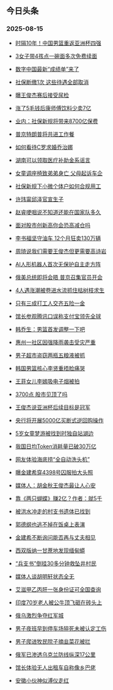 ## 今日头条 
### 2025-08-15

+ [时隔10年！中国男篮重返亚洲杯四强](https://www.toutiao.com/trending/7537735616780386347/?category_name=topic_innerflow&event_type=hot_board&log_pb=%257B%2522category_name%2522%253A%2522topic_innerflow%2522%252C%2522cluster_type%2522%253A%25221%2522%252C%2522enter_from%2522%253A%2522click_category%2522%252C%2522entrance_hotspot%2522%253A%2522outside%2522%252C%2522event_type%2522%253A%2522hot_board%2522%252C%2522hot_board_cluster_id%2522%253A%25227537735616780386347%2522%252C%2522hot_board_impr_id%2522%253A%252220250815001455F2111EC02F7686646434%2522%252C%2522jump_page%2522%253A%2522hot_board_page%2522%252C%2522location%2522%253A%2522news_hot_card%2522%252C%2522page_location%2522%253A%2522hot_board_page%2522%252C%2522rank%2522%253A%25221%2522%252C%2522source%2522%253A%2522trending_tab%2522%252C%2522style_id%2522%253A%252240132%2522%252C%2522title%2522%253A%2522%25E6%2597%25B6%25E9%259A%259410%25E5%25B9%25B4%25EF%25BC%2581%25E4%25B8%25AD%25E5%259B%25BD%25E7%2594%25B7%25E7%25AF%25AE%25E9%2587%258D%25E8%25BF%2594%25E4%25BA%259A%25E6%25B4%25B2%25E6%259D%25AF%25E5%259B%259B%25E5%25BC%25BA%2522%257D&rank=1&style_id=40132&topic_id=7537735616780386347)

+ [3女子带4孩点一碗面多次免费续面](https://www.toutiao.com/trending/7537521199229616170/?category_name=topic_innerflow&event_type=hot_board&log_pb=%257B%2522category_name%2522%253A%2522topic_innerflow%2522%252C%2522cluster_type%2522%253A%25226%2522%252C%2522enter_from%2522%253A%2522click_category%2522%252C%2522entrance_hotspot%2522%253A%2522outside%2522%252C%2522event_type%2522%253A%2522hot_board%2522%252C%2522hot_board_cluster_id%2522%253A%25227537521199229616170%2522%252C%2522hot_board_impr_id%2522%253A%252220250815001455F2111EC02F7686646434%2522%252C%2522jump_page%2522%253A%2522hot_board_page%2522%252C%2522location%2522%253A%2522news_hot_card%2522%252C%2522page_location%2522%253A%2522hot_board_page%2522%252C%2522rank%2522%253A%25222%2522%252C%2522source%2522%253A%2522trending_tab%2522%252C%2522style_id%2522%253A%252240132%2522%252C%2522title%2522%253A%25223%25E5%25A5%25B3%25E5%25AD%2590%25E5%25B8%25A64%25E5%25AD%25A9%25E7%2582%25B9%25E4%25B8%2580%25E7%25A2%2597%25E9%259D%25A2%25E5%25A4%259A%25E6%25AC%25A1%25E5%2585%258D%25E8%25B4%25B9%25E7%25BB%25AD%25E9%259D%25A2%2522%257D&rank=2&style_id=40132&topic_id=7537521199229616170)

+ [数字中国最新“成绩单”来了](https://www.toutiao.com/trending/7538467867822525962/?category_name=topic_innerflow&event_type=hot_board&log_pb=%257B%2522category_name%2522%253A%2522topic_innerflow%2522%252C%2522cluster_type%2522%253A%25222%2522%252C%2522enter_from%2522%253A%2522click_category%2522%252C%2522entrance_hotspot%2522%253A%2522outside%2522%252C%2522event_type%2522%253A%2522hot_board%2522%252C%2522hot_board_cluster_id%2522%253A%25227538467867822525962%2522%252C%2522hot_board_impr_id%2522%253A%252220250815001455F2111EC02F7686646434%2522%252C%2522jump_page%2522%253A%2522hot_board_page%2522%252C%2522location%2522%253A%2522news_hot_card%2522%252C%2522page_location%2522%253A%2522hot_board_page%2522%252C%2522rank%2522%253A%25223%2522%252C%2522source%2522%253A%2522trending_tab%2522%252C%2522style_id%2522%253A%252240132%2522%252C%2522title%2522%253A%2522%25E6%2595%25B0%25E5%25AD%2597%25E4%25B8%25AD%25E5%259B%25BD%25E6%259C%2580%25E6%2596%25B0%25E2%2580%259C%25E6%2588%2590%25E7%25BB%25A9%25E5%258D%2595%25E2%2580%259D%25E6%259D%25A5%25E4%25BA%2586%2522%257D&rank=3&style_id=40132&topic_id=7538467867822525962)

+ [社保断缴1次 这些待遇全部取消](https://www.toutiao.com/trending/7538084864701136938/?category_name=topic_innerflow&event_type=hot_board&log_pb=%257B%2522category_name%2522%253A%2522topic_innerflow%2522%252C%2522cluster_type%2522%253A%25221%2522%252C%2522enter_from%2522%253A%2522click_category%2522%252C%2522entrance_hotspot%2522%253A%2522outside%2522%252C%2522event_type%2522%253A%2522hot_board%2522%252C%2522hot_board_cluster_id%2522%253A%25227538084864701136938%2522%252C%2522hot_board_impr_id%2522%253A%252220250815001455F2111EC02F7686646434%2522%252C%2522jump_page%2522%253A%2522hot_board_page%2522%252C%2522location%2522%253A%2522news_hot_card%2522%252C%2522page_location%2522%253A%2522hot_board_page%2522%252C%2522rank%2522%253A%25224%2522%252C%2522source%2522%253A%2522trending_tab%2522%252C%2522style_id%2522%253A%252240132%2522%252C%2522title%2522%253A%2522%25E7%25A4%25BE%25E4%25BF%259D%25E6%2596%25AD%25E7%25BC%25B41%25E6%25AC%25A1%2B%25E8%25BF%2599%25E4%25BA%259B%25E5%25BE%2585%25E9%2581%2587%25E5%2585%25A8%25E9%2583%25A8%25E5%258F%2596%25E6%25B6%2588%2522%257D&rank=4&style_id=40132&topic_id=7538084864701136938)

+ [曝王俊杰赛后接受尿检](https://www.toutiao.com/trending/7538450199648144934/?category_name=topic_innerflow&event_type=hot_board&log_pb=%257B%2522category_name%2522%253A%2522topic_innerflow%2522%252C%2522cluster_type%2522%253A%25222%2522%252C%2522enter_from%2522%253A%2522click_category%2522%252C%2522entrance_hotspot%2522%253A%2522outside%2522%252C%2522event_type%2522%253A%2522hot_board%2522%252C%2522hot_board_cluster_id%2522%253A%25227538450199648144934%2522%252C%2522hot_board_impr_id%2522%253A%252220250815001455F2111EC02F7686646434%2522%252C%2522jump_page%2522%253A%2522hot_board_page%2522%252C%2522location%2522%253A%2522news_hot_card%2522%252C%2522page_location%2522%253A%2522hot_board_page%2522%252C%2522rank%2522%253A%25225%2522%252C%2522source%2522%253A%2522trending_tab%2522%252C%2522style_id%2522%253A%252240132%2522%252C%2522title%2522%253A%2522%25E6%259B%259D%25E7%258E%258B%25E4%25BF%258A%25E6%259D%25B0%25E8%25B5%259B%25E5%2590%258E%25E6%258E%25A5%25E5%258F%2597%25E5%25B0%25BF%25E6%25A3%2580%2522%257D&rank=5&style_id=40132&topic_id=7538450199648144934)

+ [涨了5毛钱后康师傅饮料少卖7亿](https://www.toutiao.com/trending/7538360353034403894/?category_name=topic_innerflow&event_type=hot_board&log_pb=%257B%2522category_name%2522%253A%2522topic_innerflow%2522%252C%2522cluster_type%2522%253A%25220%2522%252C%2522enter_from%2522%253A%2522click_category%2522%252C%2522entrance_hotspot%2522%253A%2522outside%2522%252C%2522event_type%2522%253A%2522hot_board%2522%252C%2522hot_board_cluster_id%2522%253A%25227538360353034403894%2522%252C%2522hot_board_impr_id%2522%253A%252220250815001455F2111EC02F7686646434%2522%252C%2522jump_page%2522%253A%2522hot_board_page%2522%252C%2522location%2522%253A%2522news_hot_card%2522%252C%2522page_location%2522%253A%2522hot_board_page%2522%252C%2522rank%2522%253A%25226%2522%252C%2522source%2522%253A%2522trending_tab%2522%252C%2522style_id%2522%253A%252240132%2522%252C%2522title%2522%253A%2522%25E6%25B6%25A8%25E4%25BA%25865%25E6%25AF%259B%25E9%2592%25B1%25E5%2590%258E%25E5%25BA%25B7%25E5%25B8%2588%25E5%2582%2585%25E9%25A5%25AE%25E6%2596%2599%25E5%25B0%2591%25E5%258D%25967%25E4%25BA%25BF%2522%257D&rank=6&style_id=40132&topic_id=7538360353034403894)

+ [业内：社保新规将带来8700亿保费](https://www.toutiao.com/trending/7538236234947657770/?category_name=topic_innerflow&event_type=hot_board&log_pb=%257B%2522category_name%2522%253A%2522topic_innerflow%2522%252C%2522cluster_type%2522%253A%25221%2522%252C%2522enter_from%2522%253A%2522click_category%2522%252C%2522entrance_hotspot%2522%253A%2522outside%2522%252C%2522event_type%2522%253A%2522hot_board%2522%252C%2522hot_board_cluster_id%2522%253A%25227538236234947657770%2522%252C%2522hot_board_impr_id%2522%253A%252220250815001455F2111EC02F7686646434%2522%252C%2522jump_page%2522%253A%2522hot_board_page%2522%252C%2522location%2522%253A%2522news_hot_card%2522%252C%2522page_location%2522%253A%2522hot_board_page%2522%252C%2522rank%2522%253A%25227%2522%252C%2522source%2522%253A%2522trending_tab%2522%252C%2522style_id%2522%253A%252240132%2522%252C%2522title%2522%253A%2522%25E4%25B8%259A%25E5%2586%2585%25EF%25BC%259A%25E7%25A4%25BE%25E4%25BF%259D%25E6%2596%25B0%25E8%25A7%2584%25E5%25B0%2586%25E5%25B8%25A6%25E6%259D%25A58700%25E4%25BA%25BF%25E4%25BF%259D%25E8%25B4%25B9%2522%257D&rank=7&style_id=40132&topic_id=7538236234947657770)

+ [普京特朗普将共进工作餐](https://www.toutiao.com/trending/7538387227903299123/?category_name=topic_innerflow&event_type=hot_board&log_pb=%257B%2522category_name%2522%253A%2522topic_innerflow%2522%252C%2522cluster_type%2522%253A%25222%2522%252C%2522enter_from%2522%253A%2522click_category%2522%252C%2522entrance_hotspot%2522%253A%2522outside%2522%252C%2522event_type%2522%253A%2522hot_board%2522%252C%2522hot_board_cluster_id%2522%253A%25227538387227903299123%2522%252C%2522hot_board_impr_id%2522%253A%252220250815001455F2111EC02F7686646434%2522%252C%2522jump_page%2522%253A%2522hot_board_page%2522%252C%2522location%2522%253A%2522news_hot_card%2522%252C%2522page_location%2522%253A%2522hot_board_page%2522%252C%2522rank%2522%253A%25228%2522%252C%2522source%2522%253A%2522trending_tab%2522%252C%2522style_id%2522%253A%252240132%2522%252C%2522title%2522%253A%2522%25E6%2599%25AE%25E4%25BA%25AC%25E7%2589%25B9%25E6%259C%2597%25E6%2599%25AE%25E5%25B0%2586%25E5%2585%25B1%25E8%25BF%259B%25E5%25B7%25A5%25E4%25BD%259C%25E9%25A4%2590%2522%257D&rank=8&style_id=40132&topic_id=7538387227903299123)

+ [如何看待C罗求婚乔治娜](https://www.toutiao.com/trending/7538222096623603254/?category_name=topic_innerflow&event_type=hot_board&log_pb=%257B%2522category_name%2522%253A%2522topic_innerflow%2522%252C%2522cluster_type%2522%253A%252210%2522%252C%2522enter_from%2522%253A%2522click_category%2522%252C%2522entrance_hotspot%2522%253A%2522outside%2522%252C%2522event_type%2522%253A%2522hot_board%2522%252C%2522hot_board_cluster_id%2522%253A%25227538222096623603254%2522%252C%2522hot_board_impr_id%2522%253A%252220250815001455F2111EC02F7686646434%2522%252C%2522jump_page%2522%253A%2522hot_board_page%2522%252C%2522location%2522%253A%2522news_hot_card%2522%252C%2522page_location%2522%253A%2522hot_board_page%2522%252C%2522rank%2522%253A%25229%2522%252C%2522source%2522%253A%2522trending_tab%2522%252C%2522style_id%2522%253A%252240132%2522%252C%2522title%2522%253A%2522%25E5%25A6%2582%25E4%25BD%2595%25E7%259C%258B%25E5%25BE%2585C%25E7%25BD%2597%25E6%25B1%2582%25E5%25A9%259A%25E4%25B9%2594%25E6%25B2%25BB%25E5%25A8%259C%2522%257D&rank=9&style_id=40132&topic_id=7538222096623603254)

+ [湖南可以领取医疗补助金系谣言](https://www.toutiao.com/trending/7538374646106951218/?category_name=topic_innerflow&event_type=hot_board&log_pb=%257B%2522category_name%2522%253A%2522topic_innerflow%2522%252C%2522cluster_type%2522%253A%25222%2522%252C%2522enter_from%2522%253A%2522click_category%2522%252C%2522entrance_hotspot%2522%253A%2522outside%2522%252C%2522event_type%2522%253A%2522hot_board%2522%252C%2522hot_board_cluster_id%2522%253A%25227538374646106951218%2522%252C%2522hot_board_impr_id%2522%253A%252220250815001455F2111EC02F7686646434%2522%252C%2522jump_page%2522%253A%2522hot_board_page%2522%252C%2522location%2522%253A%2522news_hot_card%2522%252C%2522page_location%2522%253A%2522hot_board_page%2522%252C%2522rank%2522%253A%252210%2522%252C%2522source%2522%253A%2522trending_tab%2522%252C%2522style_id%2522%253A%252240132%2522%252C%2522title%2522%253A%2522%25E6%25B9%2596%25E5%258D%2597%25E5%258F%25AF%25E4%25BB%25A5%25E9%25A2%2586%25E5%258F%2596%25E5%258C%25BB%25E7%2596%2597%25E8%25A1%25A5%25E5%258A%25A9%25E9%2587%2591%25E7%25B3%25BB%25E8%25B0%25A3%25E8%25A8%2580%2522%257D&rank=10&style_id=40132&topic_id=7538374646106951218)

+ [女童调座椅致弟弟身亡 父母起诉车企](https://www.toutiao.com/trending/7537320100060463123/?category_name=topic_innerflow&event_type=hot_board&log_pb=%257B%2522category_name%2522%253A%2522topic_innerflow%2522%252C%2522cluster_type%2522%253A%25226%2522%252C%2522enter_from%2522%253A%2522click_category%2522%252C%2522entrance_hotspot%2522%253A%2522outside%2522%252C%2522event_type%2522%253A%2522hot_board%2522%252C%2522hot_board_cluster_id%2522%253A%25227537320100060463123%2522%252C%2522hot_board_impr_id%2522%253A%252220250815001455F2111EC02F7686646434%2522%252C%2522jump_page%2522%253A%2522hot_board_page%2522%252C%2522location%2522%253A%2522news_hot_card%2522%252C%2522page_location%2522%253A%2522hot_board_page%2522%252C%2522rank%2522%253A%252211%2522%252C%2522source%2522%253A%2522trending_tab%2522%252C%2522style_id%2522%253A%252240132%2522%252C%2522title%2522%253A%2522%25E5%25A5%25B3%25E7%25AB%25A5%25E8%25B0%2583%25E5%25BA%25A7%25E6%25A4%2585%25E8%2587%25B4%25E5%25BC%259F%25E5%25BC%259F%25E8%25BA%25AB%25E4%25BA%25A1%2B%25E7%2588%25B6%25E6%25AF%258D%25E8%25B5%25B7%25E8%25AF%2589%25E8%25BD%25A6%25E4%25BC%2581%2522%257D&rank=11&style_id=40132&topic_id=7537320100060463123)

+ [社保新规下小微个体户如何合规用工](https://www.toutiao.com/trending/7538404756285296137/?category_name=topic_innerflow&event_type=hot_board&log_pb=%257B%2522category_name%2522%253A%2522topic_innerflow%2522%252C%2522cluster_type%2522%253A%252213%2522%252C%2522enter_from%2522%253A%2522click_category%2522%252C%2522entrance_hotspot%2522%253A%2522outside%2522%252C%2522event_type%2522%253A%2522hot_board%2522%252C%2522hot_board_cluster_id%2522%253A%25227538404756285296137%2522%252C%2522hot_board_impr_id%2522%253A%252220250815001455F2111EC02F7686646434%2522%252C%2522jump_page%2522%253A%2522hot_board_page%2522%252C%2522location%2522%253A%2522news_hot_card%2522%252C%2522page_location%2522%253A%2522hot_board_page%2522%252C%2522rank%2522%253A%252212%2522%252C%2522source%2522%253A%2522trending_tab%2522%252C%2522style_id%2522%253A%252240132%2522%252C%2522title%2522%253A%2522%25E7%25A4%25BE%25E4%25BF%259D%25E6%2596%25B0%25E8%25A7%2584%25E4%25B8%258B%25E5%25B0%258F%25E5%25BE%25AE%25E4%25B8%25AA%25E4%25BD%2593%25E6%2588%25B7%25E5%25A6%2582%25E4%25BD%2595%25E5%2590%2588%25E8%25A7%2584%25E7%2594%25A8%25E5%25B7%25A5%2522%257D&rank=12&style_id=40132&topic_id=7538404756285296137)

+ [许玮甯邱泽官宣生子](https://www.toutiao.com/trending/7538208858848264255/?category_name=topic_innerflow&event_type=hot_board&log_pb=%257B%2522category_name%2522%253A%2522topic_innerflow%2522%252C%2522cluster_type%2522%253A%25222%2522%252C%2522enter_from%2522%253A%2522click_category%2522%252C%2522entrance_hotspot%2522%253A%2522outside%2522%252C%2522event_type%2522%253A%2522hot_board%2522%252C%2522hot_board_cluster_id%2522%253A%25227538208858848264255%2522%252C%2522hot_board_impr_id%2522%253A%252220250815001455F2111EC02F7686646434%2522%252C%2522jump_page%2522%253A%2522hot_board_page%2522%252C%2522location%2522%253A%2522news_hot_card%2522%252C%2522page_location%2522%253A%2522hot_board_page%2522%252C%2522rank%2522%253A%252213%2522%252C%2522source%2522%253A%2522trending_tab%2522%252C%2522style_id%2522%253A%252240132%2522%252C%2522title%2522%253A%2522%25E8%25AE%25B8%25E7%258E%25AE%25E7%2594%25AF%25E9%2582%25B1%25E6%25B3%25BD%25E5%25AE%2598%25E5%25AE%25A3%25E7%2594%259F%25E5%25AD%2590%2522%257D&rank=13&style_id=40132&topic_id=7538208858848264255)

+ [赵睿哽咽说不知道还能在国家队多久](https://www.toutiao.com/trending/7538441376611044891/?category_name=topic_innerflow&event_type=hot_board&log_pb=%257B%2522category_name%2522%253A%2522topic_innerflow%2522%252C%2522cluster_type%2522%253A%25222%2522%252C%2522enter_from%2522%253A%2522click_category%2522%252C%2522entrance_hotspot%2522%253A%2522outside%2522%252C%2522event_type%2522%253A%2522hot_board%2522%252C%2522hot_board_cluster_id%2522%253A%25227538441376611044891%2522%252C%2522hot_board_impr_id%2522%253A%252220250815001455F2111EC02F7686646434%2522%252C%2522jump_page%2522%253A%2522hot_board_page%2522%252C%2522location%2522%253A%2522news_hot_card%2522%252C%2522page_location%2522%253A%2522hot_board_page%2522%252C%2522rank%2522%253A%252214%2522%252C%2522source%2522%253A%2522trending_tab%2522%252C%2522style_id%2522%253A%252240132%2522%252C%2522title%2522%253A%2522%25E8%25B5%25B5%25E7%259D%25BF%25E5%2593%25BD%25E5%2592%25BD%25E8%25AF%25B4%25E4%25B8%258D%25E7%259F%25A5%25E9%2581%2593%25E8%25BF%2598%25E8%2583%25BD%25E5%259C%25A8%25E5%259B%25BD%25E5%25AE%25B6%25E9%2598%259F%25E5%25A4%259A%25E4%25B9%2585%2522%257D&rank=14&style_id=40132&topic_id=7538441376611044891)

+ [面对股市创新高你会恐高减仓吗](https://www.toutiao.com/trending/7538067274301705771/?category_name=topic_innerflow&event_type=hot_board&log_pb=%257B%2522category_name%2522%253A%2522topic_innerflow%2522%252C%2522cluster_type%2522%253A%252210%2522%252C%2522enter_from%2522%253A%2522click_category%2522%252C%2522entrance_hotspot%2522%253A%2522outside%2522%252C%2522event_type%2522%253A%2522hot_board%2522%252C%2522hot_board_cluster_id%2522%253A%25227538067274301705771%2522%252C%2522hot_board_impr_id%2522%253A%252220250815001455F2111EC02F7686646434%2522%252C%2522jump_page%2522%253A%2522hot_board_page%2522%252C%2522location%2522%253A%2522news_hot_card%2522%252C%2522page_location%2522%253A%2522hot_board_page%2522%252C%2522rank%2522%253A%252215%2522%252C%2522source%2522%253A%2522trending_tab%2522%252C%2522style_id%2522%253A%252240132%2522%252C%2522title%2522%253A%2522%25E9%259D%25A2%25E5%25AF%25B9%25E8%2582%25A1%25E5%25B8%2582%25E5%2588%259B%25E6%2596%25B0%25E9%25AB%2598%25E4%25BD%25A0%25E4%25BC%259A%25E6%2581%2590%25E9%25AB%2598%25E5%2587%258F%25E4%25BB%2593%25E5%2590%2597%2522%257D&rank=15&style_id=40132&topic_id=7538067274301705771)

+ [李书福坚守油车 12个月狂卖130万辆](https://www.toutiao.com/trending/7537830182653198372/?category_name=topic_innerflow&event_type=hot_board&log_pb=%257B%2522category_name%2522%253A%2522topic_innerflow%2522%252C%2522cluster_type%2522%253A%25220%2522%252C%2522enter_from%2522%253A%2522click_category%2522%252C%2522entrance_hotspot%2522%253A%2522outside%2522%252C%2522event_type%2522%253A%2522hot_board%2522%252C%2522hot_board_cluster_id%2522%253A%25227537830182653198372%2522%252C%2522hot_board_impr_id%2522%253A%252220250815001455F2111EC02F7686646434%2522%252C%2522jump_page%2522%253A%2522hot_board_page%2522%252C%2522location%2522%253A%2522news_hot_card%2522%252C%2522page_location%2522%253A%2522hot_board_page%2522%252C%2522rank%2522%253A%252216%2522%252C%2522source%2522%253A%2522trending_tab%2522%252C%2522style_id%2522%253A%252240132%2522%252C%2522title%2522%253A%2522%25E6%259D%258E%25E4%25B9%25A6%25E7%25A6%258F%25E5%259D%259A%25E5%25AE%2588%25E6%25B2%25B9%25E8%25BD%25A6%2B12%25E4%25B8%25AA%25E6%259C%2588%25E7%258B%2582%25E5%258D%2596130%25E4%25B8%2587%25E8%25BE%2586%2522%257D&rank=16&style_id=40132&topic_id=7537830182653198372)

+ [周琦说我们需要王俊杰但更需要高诗岩](https://www.toutiao.com/trending/7538440637146877467/?category_name=topic_innerflow&event_type=hot_board&log_pb=%257B%2522category_name%2522%253A%2522topic_innerflow%2522%252C%2522cluster_type%2522%253A%25222%2522%252C%2522enter_from%2522%253A%2522click_category%2522%252C%2522entrance_hotspot%2522%253A%2522outside%2522%252C%2522event_type%2522%253A%2522hot_board%2522%252C%2522hot_board_cluster_id%2522%253A%25227538440637146877467%2522%252C%2522hot_board_impr_id%2522%253A%252220250815001455F2111EC02F7686646434%2522%252C%2522jump_page%2522%253A%2522hot_board_page%2522%252C%2522location%2522%253A%2522news_hot_card%2522%252C%2522page_location%2522%253A%2522hot_board_page%2522%252C%2522rank%2522%253A%252217%2522%252C%2522source%2522%253A%2522trending_tab%2522%252C%2522style_id%2522%253A%252240132%2522%252C%2522title%2522%253A%2522%25E5%2591%25A8%25E7%2590%25A6%25E8%25AF%25B4%25E6%2588%2591%25E4%25BB%25AC%25E9%259C%2580%25E8%25A6%2581%25E7%258E%258B%25E4%25BF%258A%25E6%259D%25B0%25E4%25BD%2586%25E6%259B%25B4%25E9%259C%2580%25E8%25A6%2581%25E9%25AB%2598%25E8%25AF%2597%25E5%25B2%25A9%2522%257D&rank=17&style_id=40132&topic_id=7538440637146877467)

+ [AI人形机器人首次无保护自主走方阵](https://www.toutiao.com/trending/7538453232675458610/?category_name=topic_innerflow&event_type=hot_board&log_pb=%257B%2522category_name%2522%253A%2522topic_innerflow%2522%252C%2522cluster_type%2522%253A%25222%2522%252C%2522enter_from%2522%253A%2522click_category%2522%252C%2522entrance_hotspot%2522%253A%2522outside%2522%252C%2522event_type%2522%253A%2522hot_board%2522%252C%2522hot_board_cluster_id%2522%253A%25227538453232675458610%2522%252C%2522hot_board_impr_id%2522%253A%252220250815001455F2111EC02F7686646434%2522%252C%2522jump_page%2522%253A%2522hot_board_page%2522%252C%2522location%2522%253A%2522news_hot_card%2522%252C%2522page_location%2522%253A%2522hot_board_page%2522%252C%2522rank%2522%253A%252218%2522%252C%2522source%2522%253A%2522trending_tab%2522%252C%2522style_id%2522%253A%252240132%2522%252C%2522title%2522%253A%2522AI%25E4%25BA%25BA%25E5%25BD%25A2%25E6%259C%25BA%25E5%2599%25A8%25E4%25BA%25BA%25E9%25A6%2596%25E6%25AC%25A1%25E6%2597%25A0%25E4%25BF%259D%25E6%258A%25A4%25E8%2587%25AA%25E4%25B8%25BB%25E8%25B5%25B0%25E6%2596%25B9%25E9%2598%25B5%2522%257D&rank=18&style_id=40132&topic_id=7538453232675458610)

+ [俄美总统即将会晤 普京召集官员开会](https://www.toutiao.com/trending/7538377875490373674/?category_name=topic_innerflow&event_type=hot_board&log_pb=%257B%2522category_name%2522%253A%2522topic_innerflow%2522%252C%2522cluster_type%2522%253A%25220%2522%252C%2522enter_from%2522%253A%2522click_category%2522%252C%2522entrance_hotspot%2522%253A%2522outside%2522%252C%2522event_type%2522%253A%2522hot_board%2522%252C%2522hot_board_cluster_id%2522%253A%25227538377875490373674%2522%252C%2522hot_board_impr_id%2522%253A%252220250815001455F2111EC02F7686646434%2522%252C%2522jump_page%2522%253A%2522hot_board_page%2522%252C%2522location%2522%253A%2522news_hot_card%2522%252C%2522page_location%2522%253A%2522hot_board_page%2522%252C%2522rank%2522%253A%252219%2522%252C%2522source%2522%253A%2522trending_tab%2522%252C%2522style_id%2522%253A%252240132%2522%252C%2522title%2522%253A%2522%25E4%25BF%2584%25E7%25BE%258E%25E6%2580%25BB%25E7%25BB%259F%25E5%258D%25B3%25E5%25B0%2586%25E4%25BC%259A%25E6%2599%25A4%2B%25E6%2599%25AE%25E4%25BA%25AC%25E5%258F%25AC%25E9%259B%2586%25E5%25AE%2598%25E5%2591%2598%25E5%25BC%2580%25E4%25BC%259A%2522%257D&rank=19&style_id=40132&topic_id=7538377875490373674)

+ [4人遇涨潮被卷进水流抓住枯树枝求生](https://www.toutiao.com/trending/7538339514922975295/?category_name=topic_innerflow&event_type=hot_board&log_pb=%257B%2522category_name%2522%253A%2522topic_innerflow%2522%252C%2522cluster_type%2522%253A%25226%2522%252C%2522enter_from%2522%253A%2522click_category%2522%252C%2522entrance_hotspot%2522%253A%2522outside%2522%252C%2522event_type%2522%253A%2522hot_board%2522%252C%2522hot_board_cluster_id%2522%253A%25227538339514922975295%2522%252C%2522hot_board_impr_id%2522%253A%252220250815001455F2111EC02F7686646434%2522%252C%2522jump_page%2522%253A%2522hot_board_page%2522%252C%2522location%2522%253A%2522news_hot_card%2522%252C%2522page_location%2522%253A%2522hot_board_page%2522%252C%2522rank%2522%253A%252220%2522%252C%2522source%2522%253A%2522trending_tab%2522%252C%2522style_id%2522%253A%252240132%2522%252C%2522title%2522%253A%25224%25E4%25BA%25BA%25E9%2581%2587%25E6%25B6%25A8%25E6%25BD%25AE%25E8%25A2%25AB%25E5%258D%25B7%25E8%25BF%259B%25E6%25B0%25B4%25E6%25B5%2581%25E6%258A%2593%25E4%25BD%258F%25E6%259E%25AF%25E6%25A0%2591%25E6%259E%259D%25E6%25B1%2582%25E7%2594%259F%2522%257D&rank=20&style_id=40132&topic_id=7538339514922975295)

+ [只有三成打工人交齐五险一金](https://www.toutiao.com/trending/7537679940582506539/?category_name=topic_innerflow&event_type=hot_board&log_pb=%257B%2522category_name%2522%253A%2522topic_innerflow%2522%252C%2522cluster_type%2522%253A%25221%2522%252C%2522enter_from%2522%253A%2522click_category%2522%252C%2522entrance_hotspot%2522%253A%2522outside%2522%252C%2522event_type%2522%253A%2522hot_board%2522%252C%2522hot_board_cluster_id%2522%253A%25227537679940582506539%2522%252C%2522hot_board_impr_id%2522%253A%252220250815001455F2111EC02F7686646434%2522%252C%2522jump_page%2522%253A%2522hot_board_page%2522%252C%2522location%2522%253A%2522news_hot_card%2522%252C%2522page_location%2522%253A%2522hot_board_page%2522%252C%2522rank%2522%253A%252221%2522%252C%2522source%2522%253A%2522trending_tab%2522%252C%2522style_id%2522%253A%252240132%2522%252C%2522title%2522%253A%2522%25E5%258F%25AA%25E6%259C%2589%25E4%25B8%2589%25E6%2588%2590%25E6%2589%2593%25E5%25B7%25A5%25E4%25BA%25BA%25E4%25BA%25A4%25E9%25BD%2590%25E4%25BA%2594%25E9%2599%25A9%25E4%25B8%2580%25E9%2587%2591%2522%257D&rank=21&style_id=40132&topic_id=7537679940582506539)

+ [馆长参观腾讯口误称支付宝领先全球](https://www.toutiao.com/trending/7538337360304947239/?category_name=topic_innerflow&event_type=hot_board&log_pb=%257B%2522category_name%2522%253A%2522topic_innerflow%2522%252C%2522cluster_type%2522%253A%25222%2522%252C%2522enter_from%2522%253A%2522click_category%2522%252C%2522entrance_hotspot%2522%253A%2522outside%2522%252C%2522event_type%2522%253A%2522hot_board%2522%252C%2522hot_board_cluster_id%2522%253A%25227538337360304947239%2522%252C%2522hot_board_impr_id%2522%253A%252220250815001455F2111EC02F7686646434%2522%252C%2522jump_page%2522%253A%2522hot_board_page%2522%252C%2522location%2522%253A%2522news_hot_card%2522%252C%2522page_location%2522%253A%2522hot_board_page%2522%252C%2522rank%2522%253A%252222%2522%252C%2522source%2522%253A%2522trending_tab%2522%252C%2522style_id%2522%253A%252240132%2522%252C%2522title%2522%253A%2522%25E9%25A6%2586%25E9%2595%25BF%25E5%258F%2582%25E8%25A7%2582%25E8%2585%25BE%25E8%25AE%25AF%25E5%258F%25A3%25E8%25AF%25AF%25E7%25A7%25B0%25E6%2594%25AF%25E4%25BB%2598%25E5%25AE%259D%25E9%25A2%2586%25E5%2585%2588%25E5%2585%25A8%25E7%2590%2583%2522%257D&rank=22&style_id=40132&topic_id=7538337360304947239)

+ [韩乔生：男篮首发调整一下吧](https://www.toutiao.com/trending/7537552023082057771/?category_name=topic_innerflow&event_type=hot_board&log_pb=%257B%2522category_name%2522%253A%2522topic_innerflow%2522%252C%2522cluster_type%2522%253A%25226%2522%252C%2522enter_from%2522%253A%2522click_category%2522%252C%2522entrance_hotspot%2522%253A%2522outside%2522%252C%2522event_type%2522%253A%2522hot_board%2522%252C%2522hot_board_cluster_id%2522%253A%25227537552023082057771%2522%252C%2522hot_board_impr_id%2522%253A%252220250815001455F2111EC02F7686646434%2522%252C%2522jump_page%2522%253A%2522hot_board_page%2522%252C%2522location%2522%253A%2522news_hot_card%2522%252C%2522page_location%2522%253A%2522hot_board_page%2522%252C%2522rank%2522%253A%252223%2522%252C%2522source%2522%253A%2522trending_tab%2522%252C%2522style_id%2522%253A%252240132%2522%252C%2522title%2522%253A%2522%25E9%259F%25A9%25E4%25B9%2594%25E7%2594%259F%25EF%25BC%259A%25E7%2594%25B7%25E7%25AF%25AE%25E9%25A6%2596%25E5%258F%2591%25E8%25B0%2583%25E6%2595%25B4%25E4%25B8%2580%25E4%25B8%258B%25E5%2590%25A7%2522%257D&rank=23&style_id=40132&topic_id=7537552023082057771)

+ [惠州一社区因强降雨袭击受灾严重](https://www.toutiao.com/trending/7537688468546371638/?category_name=topic_innerflow&event_type=hot_board&log_pb=%257B%2522category_name%2522%253A%2522topic_innerflow%2522%252C%2522cluster_type%2522%253A%25226%2522%252C%2522enter_from%2522%253A%2522click_category%2522%252C%2522entrance_hotspot%2522%253A%2522outside%2522%252C%2522event_type%2522%253A%2522hot_board%2522%252C%2522hot_board_cluster_id%2522%253A%25227537688468546371638%2522%252C%2522hot_board_impr_id%2522%253A%252220250815001455F2111EC02F7686646434%2522%252C%2522jump_page%2522%253A%2522hot_board_page%2522%252C%2522location%2522%253A%2522news_hot_card%2522%252C%2522page_location%2522%253A%2522hot_board_page%2522%252C%2522rank%2522%253A%252224%2522%252C%2522source%2522%253A%2522trending_tab%2522%252C%2522style_id%2522%253A%252240132%2522%252C%2522title%2522%253A%2522%25E6%2583%25A0%25E5%25B7%259E%25E4%25B8%2580%25E7%25A4%25BE%25E5%258C%25BA%25E5%259B%25A0%25E5%25BC%25BA%25E9%2599%258D%25E9%259B%25A8%25E8%25A2%25AD%25E5%2587%25BB%25E5%258F%2597%25E7%2581%25BE%25E4%25B8%25A5%25E9%2587%258D%2522%257D&rank=24&style_id=40132&topic_id=7537688468546371638)

+ [男子超市盗窃两瓶五粮液被抓](https://www.toutiao.com/trending/7538263022033240091/?category_name=topic_innerflow&event_type=hot_board&log_pb=%257B%2522category_name%2522%253A%2522topic_innerflow%2522%252C%2522cluster_type%2522%253A%25226%2522%252C%2522enter_from%2522%253A%2522click_category%2522%252C%2522entrance_hotspot%2522%253A%2522outside%2522%252C%2522event_type%2522%253A%2522hot_board%2522%252C%2522hot_board_cluster_id%2522%253A%25227538263022033240091%2522%252C%2522hot_board_impr_id%2522%253A%252220250815001455F2111EC02F7686646434%2522%252C%2522jump_page%2522%253A%2522hot_board_page%2522%252C%2522location%2522%253A%2522news_hot_card%2522%252C%2522page_location%2522%253A%2522hot_board_page%2522%252C%2522rank%2522%253A%252225%2522%252C%2522source%2522%253A%2522trending_tab%2522%252C%2522style_id%2522%253A%252240132%2522%252C%2522title%2522%253A%2522%25E7%2594%25B7%25E5%25AD%2590%25E8%25B6%2585%25E5%25B8%2582%25E7%259B%2597%25E7%25AA%2583%25E4%25B8%25A4%25E7%2593%25B6%25E4%25BA%2594%25E7%25B2%25AE%25E6%25B6%25B2%25E8%25A2%25AB%25E6%258A%2593%2522%257D&rank=25&style_id=40132&topic_id=7538263022033240091)

+ [韩国男篮核心李贤重捂脸痛哭](https://www.toutiao.com/trending/7538407919961374774/?category_name=topic_innerflow&event_type=hot_board&log_pb=%257B%2522category_name%2522%253A%2522topic_innerflow%2522%252C%2522cluster_type%2522%253A%25222%2522%252C%2522enter_from%2522%253A%2522click_category%2522%252C%2522entrance_hotspot%2522%253A%2522outside%2522%252C%2522event_type%2522%253A%2522hot_board%2522%252C%2522hot_board_cluster_id%2522%253A%25227538407919961374774%2522%252C%2522hot_board_impr_id%2522%253A%252220250815001455F2111EC02F7686646434%2522%252C%2522jump_page%2522%253A%2522hot_board_page%2522%252C%2522location%2522%253A%2522news_hot_card%2522%252C%2522page_location%2522%253A%2522hot_board_page%2522%252C%2522rank%2522%253A%252226%2522%252C%2522source%2522%253A%2522trending_tab%2522%252C%2522style_id%2522%253A%252240132%2522%252C%2522title%2522%253A%2522%25E9%259F%25A9%25E5%259B%25BD%25E7%2594%25B7%25E7%25AF%25AE%25E6%25A0%25B8%25E5%25BF%2583%25E6%259D%258E%25E8%25B4%25A4%25E9%2587%258D%25E6%258D%2582%25E8%2584%25B8%25E7%2597%259B%25E5%2593%25AD%2522%257D&rank=26&style_id=40132&topic_id=7538407919961374774)

+ [王菲女儿李嫣吸电子烟被拍](https://www.toutiao.com/trending/7538307528871559187/?category_name=topic_innerflow&event_type=hot_board&log_pb=%257B%2522category_name%2522%253A%2522topic_innerflow%2522%252C%2522cluster_type%2522%253A%25224%2522%252C%2522enter_from%2522%253A%2522click_category%2522%252C%2522entrance_hotspot%2522%253A%2522outside%2522%252C%2522event_type%2522%253A%2522hot_board%2522%252C%2522hot_board_cluster_id%2522%253A%25227538307528871559187%2522%252C%2522hot_board_impr_id%2522%253A%252220250815001455F2111EC02F7686646434%2522%252C%2522jump_page%2522%253A%2522hot_board_page%2522%252C%2522location%2522%253A%2522news_hot_card%2522%252C%2522page_location%2522%253A%2522hot_board_page%2522%252C%2522rank%2522%253A%252227%2522%252C%2522source%2522%253A%2522trending_tab%2522%252C%2522style_id%2522%253A%252240132%2522%252C%2522title%2522%253A%2522%25E7%258E%258B%25E8%258F%25B2%25E5%25A5%25B3%25E5%2584%25BF%25E6%259D%258E%25E5%25AB%25A3%25E5%2590%25B8%25E7%2594%25B5%25E5%25AD%2590%25E7%2583%259F%25E8%25A2%25AB%25E6%258B%258D%2522%257D&rank=27&style_id=40132&topic_id=7538307528871559187)

+ [3700点 股市见顶了吗](https://www.toutiao.com/trending/7537486328024416306/?category_name=topic_innerflow&event_type=hot_board&log_pb=%257B%2522category_name%2522%253A%2522topic_innerflow%2522%252C%2522cluster_type%2522%253A%25221%2522%252C%2522enter_from%2522%253A%2522click_category%2522%252C%2522entrance_hotspot%2522%253A%2522outside%2522%252C%2522event_type%2522%253A%2522hot_board%2522%252C%2522hot_board_cluster_id%2522%253A%25227537486328024416306%2522%252C%2522hot_board_impr_id%2522%253A%252220250815001455F2111EC02F7686646434%2522%252C%2522jump_page%2522%253A%2522hot_board_page%2522%252C%2522location%2522%253A%2522news_hot_card%2522%252C%2522page_location%2522%253A%2522hot_board_page%2522%252C%2522rank%2522%253A%252228%2522%252C%2522source%2522%253A%2522trending_tab%2522%252C%2522style_id%2522%253A%252240132%2522%252C%2522title%2522%253A%25223700%25E7%2582%25B9%2B%25E8%2582%25A1%25E5%25B8%2582%25E8%25A7%2581%25E9%25A1%25B6%25E4%25BA%2586%25E5%2590%2597%2522%257D&rank=28&style_id=40132&topic_id=7537486328024416306)

+ [王俊杰说亚洲杯后续目标是冠军](https://www.toutiao.com/trending/7537594720630718503/?category_name=topic_innerflow&event_type=hot_board&log_pb=%257B%2522category_name%2522%253A%2522topic_innerflow%2522%252C%2522cluster_type%2522%253A%25226%2522%252C%2522enter_from%2522%253A%2522click_category%2522%252C%2522entrance_hotspot%2522%253A%2522outside%2522%252C%2522event_type%2522%253A%2522hot_board%2522%252C%2522hot_board_cluster_id%2522%253A%25227537594720630718503%2522%252C%2522hot_board_impr_id%2522%253A%252220250815001455F2111EC02F7686646434%2522%252C%2522jump_page%2522%253A%2522hot_board_page%2522%252C%2522location%2522%253A%2522news_hot_card%2522%252C%2522page_location%2522%253A%2522hot_board_page%2522%252C%2522rank%2522%253A%252229%2522%252C%2522source%2522%253A%2522trending_tab%2522%252C%2522style_id%2522%253A%252240132%2522%252C%2522title%2522%253A%2522%25E7%258E%258B%25E4%25BF%258A%25E6%259D%25B0%25E8%25AF%25B4%25E4%25BA%259A%25E6%25B4%25B2%25E6%259D%25AF%25E5%2590%258E%25E7%25BB%25AD%25E7%259B%25AE%25E6%25A0%2587%25E6%2598%25AF%25E5%2586%25A0%25E5%2586%259B%2522%257D&rank=29&style_id=40132&topic_id=7537594720630718503)

+ [央行将开展5000亿买断式逆回购操作](https://www.toutiao.com/trending/7538247088694493223/?category_name=topic_innerflow&event_type=hot_board&log_pb=%257B%2522category_name%2522%253A%2522topic_innerflow%2522%252C%2522cluster_type%2522%253A%25226%2522%252C%2522enter_from%2522%253A%2522click_category%2522%252C%2522entrance_hotspot%2522%253A%2522outside%2522%252C%2522event_type%2522%253A%2522hot_board%2522%252C%2522hot_board_cluster_id%2522%253A%25227538247088694493223%2522%252C%2522hot_board_impr_id%2522%253A%252220250815001455F2111EC02F7686646434%2522%252C%2522jump_page%2522%253A%2522hot_board_page%2522%252C%2522location%2522%253A%2522news_hot_card%2522%252C%2522page_location%2522%253A%2522hot_board_page%2522%252C%2522rank%2522%253A%252230%2522%252C%2522source%2522%253A%2522trending_tab%2522%252C%2522style_id%2522%253A%252240132%2522%252C%2522title%2522%253A%2522%25E5%25A4%25AE%25E8%25A1%258C%25E5%25B0%2586%25E5%25BC%2580%25E5%25B1%25955000%25E4%25BA%25BF%25E4%25B9%25B0%25E6%2596%25AD%25E5%25BC%258F%25E9%2580%2586%25E5%259B%259E%25E8%25B4%25AD%25E6%2593%258D%25E4%25BD%259C%2522%257D&rank=30&style_id=40132&topic_id=7538247088694493223)

+ [5岁女童梦游被找到时独自站湖边](https://www.toutiao.com/trending/7538089124851597375/?category_name=topic_innerflow&event_type=hot_board&log_pb=%257B%2522category_name%2522%253A%2522topic_innerflow%2522%252C%2522cluster_type%2522%253A%25220%2522%252C%2522enter_from%2522%253A%2522click_category%2522%252C%2522entrance_hotspot%2522%253A%2522outside%2522%252C%2522event_type%2522%253A%2522hot_board%2522%252C%2522hot_board_cluster_id%2522%253A%25227538089124851597375%2522%252C%2522hot_board_impr_id%2522%253A%252220250815001455F2111EC02F7686646434%2522%252C%2522jump_page%2522%253A%2522hot_board_page%2522%252C%2522location%2522%253A%2522news_hot_card%2522%252C%2522page_location%2522%253A%2522hot_board_page%2522%252C%2522rank%2522%253A%252231%2522%252C%2522source%2522%253A%2522trending_tab%2522%252C%2522style_id%2522%253A%252240132%2522%252C%2522title%2522%253A%25225%25E5%25B2%2581%25E5%25A5%25B3%25E7%25AB%25A5%25E6%25A2%25A6%25E6%25B8%25B8%25E8%25A2%25AB%25E6%2589%25BE%25E5%2588%25B0%25E6%2597%25B6%25E7%258B%25AC%25E8%2587%25AA%25E7%25AB%2599%25E6%25B9%2596%25E8%25BE%25B9%2522%257D&rank=31&style_id=40132&topic_id=7538089124851597375)

+ [我国日均Token消耗量已破30万亿](https://www.toutiao.com/trending/7538282857471459366/?category_name=topic_innerflow&event_type=hot_board&log_pb=%257B%2522category_name%2522%253A%2522topic_innerflow%2522%252C%2522cluster_type%2522%253A%25226%2522%252C%2522enter_from%2522%253A%2522click_category%2522%252C%2522entrance_hotspot%2522%253A%2522outside%2522%252C%2522event_type%2522%253A%2522hot_board%2522%252C%2522hot_board_cluster_id%2522%253A%25227538282857471459366%2522%252C%2522hot_board_impr_id%2522%253A%252220250815001455F2111EC02F7686646434%2522%252C%2522jump_page%2522%253A%2522hot_board_page%2522%252C%2522location%2522%253A%2522news_hot_card%2522%252C%2522page_location%2522%253A%2522hot_board_page%2522%252C%2522rank%2522%253A%252232%2522%252C%2522source%2522%253A%2522trending_tab%2522%252C%2522style_id%2522%253A%252240132%2522%252C%2522title%2522%253A%2522%25E6%2588%2591%25E5%259B%25BD%25E6%2597%25A5%25E5%259D%2587Token%25E6%25B6%2588%25E8%2580%2597%25E9%2587%258F%25E5%25B7%25B2%25E7%25A0%25B430%25E4%25B8%2587%25E4%25BA%25BF%2522%257D&rank=32&style_id=40132&topic_id=7538282857471459366)

+ [网友体验海底捞“全自动洗头机”](https://www.toutiao.com/trending/7537510329660637225/?category_name=topic_innerflow&event_type=hot_board&log_pb=%257B%2522category_name%2522%253A%2522topic_innerflow%2522%252C%2522cluster_type%2522%253A%25226%2522%252C%2522enter_from%2522%253A%2522click_category%2522%252C%2522entrance_hotspot%2522%253A%2522outside%2522%252C%2522event_type%2522%253A%2522hot_board%2522%252C%2522hot_board_cluster_id%2522%253A%25227537510329660637225%2522%252C%2522hot_board_impr_id%2522%253A%252220250815001455F2111EC02F7686646434%2522%252C%2522jump_page%2522%253A%2522hot_board_page%2522%252C%2522location%2522%253A%2522news_hot_card%2522%252C%2522page_location%2522%253A%2522hot_board_page%2522%252C%2522rank%2522%253A%252233%2522%252C%2522source%2522%253A%2522trending_tab%2522%252C%2522style_id%2522%253A%252240132%2522%252C%2522title%2522%253A%2522%25E7%25BD%2591%25E5%258F%258B%25E4%25BD%2593%25E9%25AA%258C%25E6%25B5%25B7%25E5%25BA%2595%25E6%258D%259E%25E2%2580%259C%25E5%2585%25A8%25E8%2587%25AA%25E5%258A%25A8%25E6%25B4%2597%25E5%25A4%25B4%25E6%259C%25BA%25E2%2580%259D%2522%257D&rank=33&style_id=40132&topic_id=7537510329660637225)

+ [曝金建希穿4398号囚服拍大头照](https://www.toutiao.com/trending/7537884643178299401/?category_name=topic_innerflow&event_type=hot_board&log_pb=%257B%2522category_name%2522%253A%2522topic_innerflow%2522%252C%2522cluster_type%2522%253A%25221%2522%252C%2522enter_from%2522%253A%2522click_category%2522%252C%2522entrance_hotspot%2522%253A%2522outside%2522%252C%2522event_type%2522%253A%2522hot_board%2522%252C%2522hot_board_cluster_id%2522%253A%25227537884643178299401%2522%252C%2522hot_board_impr_id%2522%253A%252220250815001455F2111EC02F7686646434%2522%252C%2522jump_page%2522%253A%2522hot_board_page%2522%252C%2522location%2522%253A%2522news_hot_card%2522%252C%2522page_location%2522%253A%2522hot_board_page%2522%252C%2522rank%2522%253A%252234%2522%252C%2522source%2522%253A%2522trending_tab%2522%252C%2522style_id%2522%253A%252240132%2522%252C%2522title%2522%253A%2522%25E6%259B%259D%25E9%2587%2591%25E5%25BB%25BA%25E5%25B8%258C%25E7%25A9%25BF4398%25E5%258F%25B7%25E5%259B%259A%25E6%259C%258D%25E6%258B%258D%25E5%25A4%25A7%25E5%25A4%25B4%25E7%2585%25A7%2522%257D&rank=34&style_id=40132&topic_id=7537884643178299401)

+ [媒体人：胡金秋王俊杰最让人心安](https://www.toutiao.com/trending/7537697531904573476/?category_name=topic_innerflow&event_type=hot_board&log_pb=%257B%2522category_name%2522%253A%2522topic_innerflow%2522%252C%2522cluster_type%2522%253A%25226%2522%252C%2522enter_from%2522%253A%2522click_category%2522%252C%2522entrance_hotspot%2522%253A%2522outside%2522%252C%2522event_type%2522%253A%2522hot_board%2522%252C%2522hot_board_cluster_id%2522%253A%25227537697531904573476%2522%252C%2522hot_board_impr_id%2522%253A%252220250815001455F2111EC02F7686646434%2522%252C%2522jump_page%2522%253A%2522hot_board_page%2522%252C%2522location%2522%253A%2522news_hot_card%2522%252C%2522page_location%2522%253A%2522hot_board_page%2522%252C%2522rank%2522%253A%252235%2522%252C%2522source%2522%253A%2522trending_tab%2522%252C%2522style_id%2522%253A%252240132%2522%252C%2522title%2522%253A%2522%25E5%25AA%2592%25E4%25BD%2593%25E4%25BA%25BA%25EF%25BC%259A%25E8%2583%25A1%25E9%2587%2591%25E7%25A7%258B%25E7%258E%258B%25E4%25BF%258A%25E6%259D%25B0%25E6%259C%2580%25E8%25AE%25A9%25E4%25BA%25BA%25E5%25BF%2583%25E5%25AE%2589%2522%257D&rank=35&style_id=40132&topic_id=7537697531904573476)

+ [靠《两只蝴蝶》赚2亿？作者：就5千](https://www.toutiao.com/trending/7537637111546298410/?category_name=topic_innerflow&event_type=hot_board&log_pb=%257B%2522category_name%2522%253A%2522topic_innerflow%2522%252C%2522cluster_type%2522%253A%25226%2522%252C%2522enter_from%2522%253A%2522click_category%2522%252C%2522entrance_hotspot%2522%253A%2522outside%2522%252C%2522event_type%2522%253A%2522hot_board%2522%252C%2522hot_board_cluster_id%2522%253A%25227537637111546298410%2522%252C%2522hot_board_impr_id%2522%253A%252220250815001455F2111EC02F7686646434%2522%252C%2522jump_page%2522%253A%2522hot_board_page%2522%252C%2522location%2522%253A%2522news_hot_card%2522%252C%2522page_location%2522%253A%2522hot_board_page%2522%252C%2522rank%2522%253A%252236%2522%252C%2522source%2522%253A%2522trending_tab%2522%252C%2522style_id%2522%253A%252240132%2522%252C%2522title%2522%253A%2522%25E9%259D%25A0%25E3%2580%258A%25E4%25B8%25A4%25E5%258F%25AA%25E8%259D%25B4%25E8%259D%25B6%25E3%2580%258B%25E8%25B5%259A2%25E4%25BA%25BF%25EF%25BC%259F%25E4%25BD%259C%25E8%2580%2585%25EF%25BC%259A%25E5%25B0%25B15%25E5%258D%2583%2522%257D&rank=36&style_id=40132&topic_id=7537637111546298410)

+ [被洪水冲走的村支书遗体已找到](https://www.toutiao.com/trending/7538221092721328166/?category_name=topic_innerflow&event_type=hot_board&log_pb=%257B%2522category_name%2522%253A%2522topic_innerflow%2522%252C%2522cluster_type%2522%253A%25222%2522%252C%2522enter_from%2522%253A%2522click_category%2522%252C%2522entrance_hotspot%2522%253A%2522outside%2522%252C%2522event_type%2522%253A%2522hot_board%2522%252C%2522hot_board_cluster_id%2522%253A%25227538221092721328166%2522%252C%2522hot_board_impr_id%2522%253A%252220250815001455F2111EC02F7686646434%2522%252C%2522jump_page%2522%253A%2522hot_board_page%2522%252C%2522location%2522%253A%2522news_hot_card%2522%252C%2522page_location%2522%253A%2522hot_board_page%2522%252C%2522rank%2522%253A%252237%2522%252C%2522source%2522%253A%2522trending_tab%2522%252C%2522style_id%2522%253A%252240132%2522%252C%2522title%2522%253A%2522%25E8%25A2%25AB%25E6%25B4%25AA%25E6%25B0%25B4%25E5%2586%25B2%25E8%25B5%25B0%25E7%259A%2584%25E6%259D%2591%25E6%2594%25AF%25E4%25B9%25A6%25E9%2581%2597%25E4%25BD%2593%25E5%25B7%25B2%25E6%2589%25BE%25E5%2588%25B0%2522%257D&rank=37&style_id=40132&topic_id=7538221092721328166)

+ [郭德纲也逃不掉在饭桌上表演](https://www.toutiao.com/trending/7537723808979976211/?category_name=topic_innerflow&event_type=hot_board&log_pb=%257B%2522category_name%2522%253A%2522topic_innerflow%2522%252C%2522cluster_type%2522%253A%25221%2522%252C%2522enter_from%2522%253A%2522click_category%2522%252C%2522entrance_hotspot%2522%253A%2522outside%2522%252C%2522event_type%2522%253A%2522hot_board%2522%252C%2522hot_board_cluster_id%2522%253A%25227537723808979976211%2522%252C%2522hot_board_impr_id%2522%253A%252220250815001455F2111EC02F7686646434%2522%252C%2522jump_page%2522%253A%2522hot_board_page%2522%252C%2522location%2522%253A%2522news_hot_card%2522%252C%2522page_location%2522%253A%2522hot_board_page%2522%252C%2522rank%2522%253A%252238%2522%252C%2522source%2522%253A%2522trending_tab%2522%252C%2522style_id%2522%253A%252240132%2522%252C%2522title%2522%253A%2522%25E9%2583%25AD%25E5%25BE%25B7%25E7%25BA%25B2%25E4%25B9%259F%25E9%2580%2583%25E4%25B8%258D%25E6%258E%2589%25E5%259C%25A8%25E9%25A5%25AD%25E6%25A1%258C%25E4%25B8%258A%25E8%25A1%25A8%25E6%25BC%2594%2522%257D&rank=38&style_id=40132&topic_id=7537723808979976211)

+ [金建希不断询问能否再与丈夫相见](https://www.toutiao.com/trending/7538425296224308782/?category_name=topic_innerflow&event_type=hot_board&log_pb=%257B%2522category_name%2522%253A%2522topic_innerflow%2522%252C%2522cluster_type%2522%253A%25222%2522%252C%2522enter_from%2522%253A%2522click_category%2522%252C%2522entrance_hotspot%2522%253A%2522outside%2522%252C%2522event_type%2522%253A%2522hot_board%2522%252C%2522hot_board_cluster_id%2522%253A%25227538425296224308782%2522%252C%2522hot_board_impr_id%2522%253A%252220250815001455F2111EC02F7686646434%2522%252C%2522jump_page%2522%253A%2522hot_board_page%2522%252C%2522location%2522%253A%2522news_hot_card%2522%252C%2522page_location%2522%253A%2522hot_board_page%2522%252C%2522rank%2522%253A%252239%2522%252C%2522source%2522%253A%2522trending_tab%2522%252C%2522style_id%2522%253A%252240132%2522%252C%2522title%2522%253A%2522%25E9%2587%2591%25E5%25BB%25BA%25E5%25B8%258C%25E4%25B8%258D%25E6%2596%25AD%25E8%25AF%25A2%25E9%2597%25AE%25E8%2583%25BD%25E5%2590%25A6%25E5%2586%258D%25E4%25B8%258E%25E4%25B8%2588%25E5%25A4%25AB%25E7%259B%25B8%25E8%25A7%2581%2522%257D&rank=39&style_id=40132&topic_id=7538425296224308782)

+ [西双版纳一甘蔗地发现缅甸蟒](https://www.toutiao.com/trending/7537451716976066586/?category_name=topic_innerflow&event_type=hot_board&log_pb=%257B%2522category_name%2522%253A%2522topic_innerflow%2522%252C%2522cluster_type%2522%253A%25220%2522%252C%2522enter_from%2522%253A%2522click_category%2522%252C%2522entrance_hotspot%2522%253A%2522outside%2522%252C%2522event_type%2522%253A%2522hot_board%2522%252C%2522hot_board_cluster_id%2522%253A%25227537451716976066586%2522%252C%2522hot_board_impr_id%2522%253A%252220250815001455F2111EC02F7686646434%2522%252C%2522jump_page%2522%253A%2522hot_board_page%2522%252C%2522location%2522%253A%2522news_hot_card%2522%252C%2522page_location%2522%253A%2522hot_board_page%2522%252C%2522rank%2522%253A%252240%2522%252C%2522source%2522%253A%2522trending_tab%2522%252C%2522style_id%2522%253A%252240132%2522%252C%2522title%2522%253A%2522%25E8%25A5%25BF%25E5%258F%258C%25E7%2589%2588%25E7%25BA%25B3%25E4%25B8%2580%25E7%2594%2598%25E8%2594%2597%25E5%259C%25B0%25E5%258F%2591%25E7%258E%25B0%25E7%25BC%2585%25E7%2594%25B8%25E8%259F%2592%2522%257D&rank=40&style_id=40132&topic_id=7537451716976066586)

+ [“兵支书”倒挂30多分钟救坠井村民](https://www.toutiao.com/trending/7538405953567014963/?category_name=topic_innerflow&event_type=hot_board&log_pb=%257B%2522category_name%2522%253A%2522topic_innerflow%2522%252C%2522cluster_type%2522%253A%25226%2522%252C%2522enter_from%2522%253A%2522click_category%2522%252C%2522entrance_hotspot%2522%253A%2522outside%2522%252C%2522event_type%2522%253A%2522hot_board%2522%252C%2522hot_board_cluster_id%2522%253A%25227538405953567014963%2522%252C%2522hot_board_impr_id%2522%253A%252220250815001455F2111EC02F7686646434%2522%252C%2522jump_page%2522%253A%2522hot_board_page%2522%252C%2522location%2522%253A%2522news_hot_card%2522%252C%2522page_location%2522%253A%2522hot_board_page%2522%252C%2522rank%2522%253A%252241%2522%252C%2522source%2522%253A%2522trending_tab%2522%252C%2522style_id%2522%253A%252240132%2522%252C%2522title%2522%253A%2522%25E2%2580%259C%25E5%2585%25B5%25E6%2594%25AF%25E4%25B9%25A6%25E2%2580%259D%25E5%2580%2592%25E6%258C%258230%25E5%25A4%259A%25E5%2588%2586%25E9%2592%259F%25E6%2595%2591%25E5%259D%25A0%25E4%25BA%2595%25E6%259D%2591%25E6%25B0%2591%2522%257D&rank=41&style_id=40132&topic_id=7538405953567014963)

+ [媒体人谈胡明轩状态全无](https://www.toutiao.com/trending/7537556588426608682/?category_name=topic_innerflow&event_type=hot_board&log_pb=%257B%2522category_name%2522%253A%2522topic_innerflow%2522%252C%2522cluster_type%2522%253A%25226%2522%252C%2522enter_from%2522%253A%2522click_category%2522%252C%2522entrance_hotspot%2522%253A%2522outside%2522%252C%2522event_type%2522%253A%2522hot_board%2522%252C%2522hot_board_cluster_id%2522%253A%25227537556588426608682%2522%252C%2522hot_board_impr_id%2522%253A%252220250815001455F2111EC02F7686646434%2522%252C%2522jump_page%2522%253A%2522hot_board_page%2522%252C%2522location%2522%253A%2522news_hot_card%2522%252C%2522page_location%2522%253A%2522hot_board_page%2522%252C%2522rank%2522%253A%252242%2522%252C%2522source%2522%253A%2522trending_tab%2522%252C%2522style_id%2522%253A%252240132%2522%252C%2522title%2522%253A%2522%25E5%25AA%2592%25E4%25BD%2593%25E4%25BA%25BA%25E8%25B0%2588%25E8%2583%25A1%25E6%2598%258E%25E8%25BD%25A9%25E7%258A%25B6%25E6%2580%2581%25E5%2585%25A8%25E6%2597%25A0%2522%257D&rank=42&style_id=40132&topic_id=7537556588426608682)

+ [艾滋甲乙丙肝一张身份证可全国查询](https://www.toutiao.com/trending/7536851665782439946/?category_name=topic_innerflow&event_type=hot_board&log_pb=%257B%2522category_name%2522%253A%2522topic_innerflow%2522%252C%2522cluster_type%2522%253A%252212%2522%252C%2522enter_from%2522%253A%2522click_category%2522%252C%2522entrance_hotspot%2522%253A%2522outside%2522%252C%2522event_type%2522%253A%2522hot_board%2522%252C%2522hot_board_cluster_id%2522%253A%25227536851665782439946%2522%252C%2522hot_board_impr_id%2522%253A%252220250815001455F2111EC02F7686646434%2522%252C%2522jump_page%2522%253A%2522hot_board_page%2522%252C%2522location%2522%253A%2522news_hot_card%2522%252C%2522page_location%2522%253A%2522hot_board_page%2522%252C%2522rank%2522%253A%252243%2522%252C%2522source%2522%253A%2522trending_tab%2522%252C%2522style_id%2522%253A%252240132%2522%252C%2522title%2522%253A%2522%25E8%2589%25BE%25E6%25BB%258B%25E7%2594%25B2%25E4%25B9%2599%25E4%25B8%2599%25E8%2582%259D%25E4%25B8%2580%25E5%25BC%25A0%25E8%25BA%25AB%25E4%25BB%25BD%25E8%25AF%2581%25E5%258F%25AF%25E5%2585%25A8%25E5%259B%25BD%25E6%259F%25A5%25E8%25AF%25A2%2522%257D&rank=43&style_id=40132&topic_id=7536851665782439946)

+ [印度70岁老人被公牛顶飞砸在砖头上](https://www.toutiao.com/trending/7538443473020587530/?category_name=topic_innerflow&event_type=hot_board&log_pb=%257B%2522category_name%2522%253A%2522topic_innerflow%2522%252C%2522cluster_type%2522%253A%25222%2522%252C%2522enter_from%2522%253A%2522click_category%2522%252C%2522entrance_hotspot%2522%253A%2522outside%2522%252C%2522event_type%2522%253A%2522hot_board%2522%252C%2522hot_board_cluster_id%2522%253A%25227538443473020587530%2522%252C%2522hot_board_impr_id%2522%253A%252220250815001455F2111EC02F7686646434%2522%252C%2522jump_page%2522%253A%2522hot_board_page%2522%252C%2522location%2522%253A%2522news_hot_card%2522%252C%2522page_location%2522%253A%2522hot_board_page%2522%252C%2522rank%2522%253A%252244%2522%252C%2522source%2522%253A%2522trending_tab%2522%252C%2522style_id%2522%253A%252240132%2522%252C%2522title%2522%253A%2522%25E5%258D%25B0%25E5%25BA%25A670%25E5%25B2%2581%25E8%2580%2581%25E4%25BA%25BA%25E8%25A2%25AB%25E5%2585%25AC%25E7%2589%259B%25E9%25A1%25B6%25E9%25A3%259E%25E7%25A0%25B8%25E5%259C%25A8%25E7%25A0%2596%25E5%25A4%25B4%25E4%25B8%258A%2522%257D&rank=44&style_id=40132&topic_id=7538443473020587530)

+ [俄乌激烈争夺红军城](https://www.toutiao.com/trending/7537353565925326884/?category_name=topic_innerflow&event_type=hot_board&log_pb=%257B%2522category_name%2522%253A%2522topic_innerflow%2522%252C%2522cluster_type%2522%253A%25220%2522%252C%2522enter_from%2522%253A%2522click_category%2522%252C%2522entrance_hotspot%2522%253A%2522outside%2522%252C%2522event_type%2522%253A%2522hot_board%2522%252C%2522hot_board_cluster_id%2522%253A%25227537353565925326884%2522%252C%2522hot_board_impr_id%2522%253A%252220250815001455F2111EC02F7686646434%2522%252C%2522jump_page%2522%253A%2522hot_board_page%2522%252C%2522location%2522%253A%2522news_hot_card%2522%252C%2522page_location%2522%253A%2522hot_board_page%2522%252C%2522rank%2522%253A%252245%2522%252C%2522source%2522%253A%2522trending_tab%2522%252C%2522style_id%2522%253A%252240132%2522%252C%2522title%2522%253A%2522%25E4%25BF%2584%25E4%25B9%258C%25E6%25BF%2580%25E7%2583%2588%25E4%25BA%2589%25E5%25A4%25BA%25E7%25BA%25A2%25E5%2586%259B%25E5%259F%258E%2522%257D&rank=45&style_id=40132&topic_id=7537353565925326884)

+ [男子夜班早到停车场猝死未被认定工伤](https://www.toutiao.com/trending/7538022283164647460/?category_name=topic_innerflow&event_type=hot_board&log_pb=%257B%2522category_name%2522%253A%2522topic_innerflow%2522%252C%2522cluster_type%2522%253A%25220%2522%252C%2522enter_from%2522%253A%2522click_category%2522%252C%2522entrance_hotspot%2522%253A%2522outside%2522%252C%2522event_type%2522%253A%2522hot_board%2522%252C%2522hot_board_cluster_id%2522%253A%25227538022283164647460%2522%252C%2522hot_board_impr_id%2522%253A%252220250815001455F2111EC02F7686646434%2522%252C%2522jump_page%2522%253A%2522hot_board_page%2522%252C%2522location%2522%253A%2522news_hot_card%2522%252C%2522page_location%2522%253A%2522hot_board_page%2522%252C%2522rank%2522%253A%252246%2522%252C%2522source%2522%253A%2522trending_tab%2522%252C%2522style_id%2522%253A%252240132%2522%252C%2522title%2522%253A%2522%25E7%2594%25B7%25E5%25AD%2590%25E5%25A4%259C%25E7%258F%25AD%25E6%2597%25A9%25E5%2588%25B0%25E5%2581%259C%25E8%25BD%25A6%25E5%259C%25BA%25E7%258C%259D%25E6%25AD%25BB%25E6%259C%25AA%25E8%25A2%25AB%25E8%25AE%25A4%25E5%25AE%259A%25E5%25B7%25A5%25E4%25BC%25A4%2522%257D&rank=46&style_id=40132&topic_id=7538022283164647460)

+ [男子爬进牧民院子摘韭菜花被拦](https://www.toutiao.com/trending/7538042436477059118/?category_name=topic_innerflow&event_type=hot_board&log_pb=%257B%2522category_name%2522%253A%2522topic_innerflow%2522%252C%2522cluster_type%2522%253A%252212%2522%252C%2522enter_from%2522%253A%2522click_category%2522%252C%2522entrance_hotspot%2522%253A%2522outside%2522%252C%2522event_type%2522%253A%2522hot_board%2522%252C%2522hot_board_cluster_id%2522%253A%25227538042436477059118%2522%252C%2522hot_board_impr_id%2522%253A%252220250815001455F2111EC02F7686646434%2522%252C%2522jump_page%2522%253A%2522hot_board_page%2522%252C%2522location%2522%253A%2522news_hot_card%2522%252C%2522page_location%2522%253A%2522hot_board_page%2522%252C%2522rank%2522%253A%252247%2522%252C%2522source%2522%253A%2522trending_tab%2522%252C%2522style_id%2522%253A%252240132%2522%252C%2522title%2522%253A%2522%25E7%2594%25B7%25E5%25AD%2590%25E7%2588%25AC%25E8%25BF%259B%25E7%2589%25A7%25E6%25B0%2591%25E9%2599%25A2%25E5%25AD%2590%25E6%2591%2598%25E9%259F%25AD%25E8%258F%259C%25E8%258A%25B1%25E8%25A2%25AB%25E6%258B%25A6%2522%257D&rank=47&style_id=40132&topic_id=7538042436477059118)

+ [俄军已渗透乌克兰防线纵深17公里](https://www.toutiao.com/trending/7537340634018185235/?category_name=topic_innerflow&event_type=hot_board&log_pb=%257B%2522category_name%2522%253A%2522topic_innerflow%2522%252C%2522cluster_type%2522%253A%25226%2522%252C%2522enter_from%2522%253A%2522click_category%2522%252C%2522entrance_hotspot%2522%253A%2522outside%2522%252C%2522event_type%2522%253A%2522hot_board%2522%252C%2522hot_board_cluster_id%2522%253A%25227537340634018185235%2522%252C%2522hot_board_impr_id%2522%253A%252220250815001455F2111EC02F7686646434%2522%252C%2522jump_page%2522%253A%2522hot_board_page%2522%252C%2522location%2522%253A%2522news_hot_card%2522%252C%2522page_location%2522%253A%2522hot_board_page%2522%252C%2522rank%2522%253A%252248%2522%252C%2522source%2522%253A%2522trending_tab%2522%252C%2522style_id%2522%253A%252240132%2522%252C%2522title%2522%253A%2522%25E4%25BF%2584%25E5%2586%259B%25E5%25B7%25B2%25E6%25B8%2597%25E9%2580%258F%25E4%25B9%258C%25E5%2585%258B%25E5%2585%25B0%25E9%2598%25B2%25E7%25BA%25BF%25E7%25BA%25B5%25E6%25B7%25B117%25E5%2585%25AC%25E9%2587%258C%2522%257D&rank=48&style_id=40132&topic_id=7537340634018185235)

+ [馆长体验无人出租车自称像乡巴佬](https://www.toutiao.com/trending/7538361016993779238/?category_name=topic_innerflow&event_type=hot_board&log_pb=%257B%2522category_name%2522%253A%2522topic_innerflow%2522%252C%2522cluster_type%2522%253A%25222%2522%252C%2522enter_from%2522%253A%2522click_category%2522%252C%2522entrance_hotspot%2522%253A%2522outside%2522%252C%2522event_type%2522%253A%2522hot_board%2522%252C%2522hot_board_cluster_id%2522%253A%25227538361016993779238%2522%252C%2522hot_board_impr_id%2522%253A%252220250815001455F2111EC02F7686646434%2522%252C%2522jump_page%2522%253A%2522hot_board_page%2522%252C%2522location%2522%253A%2522news_hot_card%2522%252C%2522page_location%2522%253A%2522hot_board_page%2522%252C%2522rank%2522%253A%252249%2522%252C%2522source%2522%253A%2522trending_tab%2522%252C%2522style_id%2522%253A%252240132%2522%252C%2522title%2522%253A%2522%25E9%25A6%2586%25E9%2595%25BF%25E4%25BD%2593%25E9%25AA%258C%25E6%2597%25A0%25E4%25BA%25BA%25E5%2587%25BA%25E7%25A7%259F%25E8%25BD%25A6%25E8%2587%25AA%25E7%25A7%25B0%25E5%2583%258F%25E4%25B9%25A1%25E5%25B7%25B4%25E4%25BD%25AC%2522%257D&rank=49&style_id=40132&topic_id=7538361016993779238)

+ [安徽小伙神似溥仪走红](https://www.toutiao.com/trending/7538395585381269546/?category_name=topic_innerflow&event_type=hot_board&log_pb=%257B%2522category_name%2522%253A%2522topic_innerflow%2522%252C%2522cluster_type%2522%253A%25226%2522%252C%2522enter_from%2522%253A%2522click_category%2522%252C%2522entrance_hotspot%2522%253A%2522outside%2522%252C%2522event_type%2522%253A%2522hot_board%2522%252C%2522hot_board_cluster_id%2522%253A%25227538395585381269546%2522%252C%2522hot_board_impr_id%2522%253A%252220250815001455F2111EC02F7686646434%2522%252C%2522jump_page%2522%253A%2522hot_board_page%2522%252C%2522location%2522%253A%2522news_hot_card%2522%252C%2522page_location%2522%253A%2522hot_board_page%2522%252C%2522rank%2522%253A%252250%2522%252C%2522source%2522%253A%2522trending_tab%2522%252C%2522style_id%2522%253A%252240132%2522%252C%2522title%2522%253A%2522%25E5%25AE%2589%25E5%25BE%25BD%25E5%25B0%258F%25E4%25BC%2599%25E7%25A5%259E%25E4%25BC%25BC%25E6%25BA%25A5%25E4%25BB%25AA%25E8%25B5%25B0%25E7%25BA%25A2%2522%257D&rank=50&style_id=40132&topic_id=7538395585381269546)

